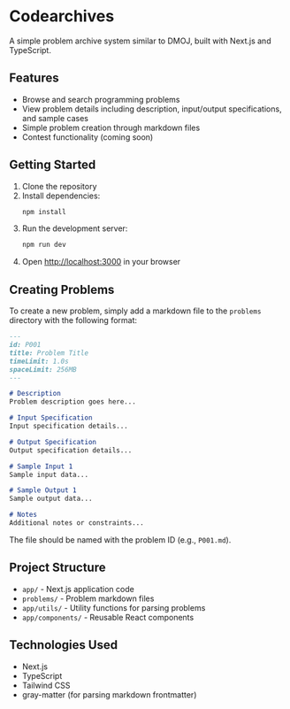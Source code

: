 # Codearchives

A simple problem archive system similar to DMOJ, built with Next.js and TypeScript.

## Features

- Browse and search programming problems
- View problem details including description, input/output specifications, and sample cases
- Simple problem creation through markdown files
- Contest functionality (coming soon)

## Getting Started

1. Clone the repository
2. Install dependencies:
   ```bash
   npm install
   ```
3. Run the development server:
   ```bash
   npm run dev
   ```
4. Open [http://localhost:3000](http://localhost:3000) in your browser

## Creating Problems

To create a new problem, simply add a markdown file to the `problems` directory with the following format:

```markdown
---
id: P001
title: Problem Title
timeLimit: 1.0s
spaceLimit: 256MB
---

# Description
Problem description goes here...

# Input Specification
Input specification details...

# Output Specification
Output specification details...

# Sample Input 1
Sample input data...

# Sample Output 1
Sample output data...

# Notes
Additional notes or constraints...
```

The file should be named with the problem ID (e.g., `P001.md`).

## Project Structure

- `app/` - Next.js application code
- `problems/` - Problem markdown files
- `app/utils/` - Utility functions for parsing problems
- `app/components/` - Reusable React components

## Technologies Used

- Next.js
- TypeScript
- Tailwind CSS
- gray-matter (for parsing markdown frontmatter)
